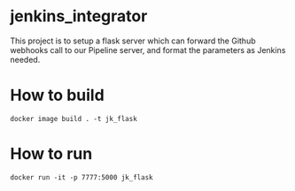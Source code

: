 # jenkins_integrator
This project is to setup a flask server which can forward the Github webhooks call to our Pipeline server, and format the parameters as Jenkins needed.

# How to build
```
docker image build . -t jk_flask
```

# How to run
```
docker run -it -p 7777:5000 jk_flask
```

